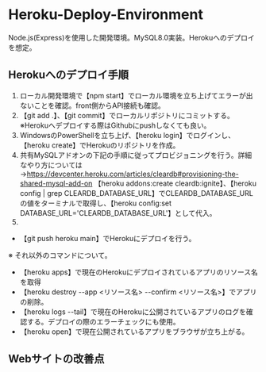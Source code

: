 # Heroku-Deploy-Environment
Node.js(Express)を使用した開発環境。MySQL8.0実装。Herokuへのデプロイを想定。

## Herokuへのデプロイ手順
1. ローカル開発環境で【npm start】でローカル環境を立ち上げてエラーが出ないことを確認。front側からAPI接続も確認。
2. 【git add .】、【git commit】でローカルリポジトリにコミットする。※Herokuへデプロイする際はGithubにpushしなくても良い。
3. WindowsのPowerShellを立ち上げ、【heroku login】でログインし、【heroku create】でHerokuのリポジトリを作成。
4. 共有MySQLアドオンの下記の手順に従ってプロビジョニングを行う。詳細なやり方については→https://devcenter.heroku.com/articles/cleardb#provisioning-the-shared-mysql-add-on
【heroku addons:create cleardb:ignite】、【heroku config | grep CLEARDB_DATABASE_URL】でCLEARDB_DATABASE_URLの値をターミナルで取得し、【heroku config:set DATABASE_URL='CLEARDB_DATABASE_URL'】として代入。
5. 
- 【git push heroku main】でHerokuにデプロイを行う。

※ それ以外のコマンドについて。
- 【heroku apps】で現在のHerokuにデプロイされているアプリのリソース名を取得
- 【heroku destroy --app <リソース名> --confirm <リソース名>】でアプリの削除。
- 【heroku logs --tail】で現在のHerokuに公開されているアプリのログを確認する。デプロイの際のエラーチェックにも使用。
- 【heroku open】で現在公開されているアプリをブラウザが立ち上がる。

## Webサイトの改善点
